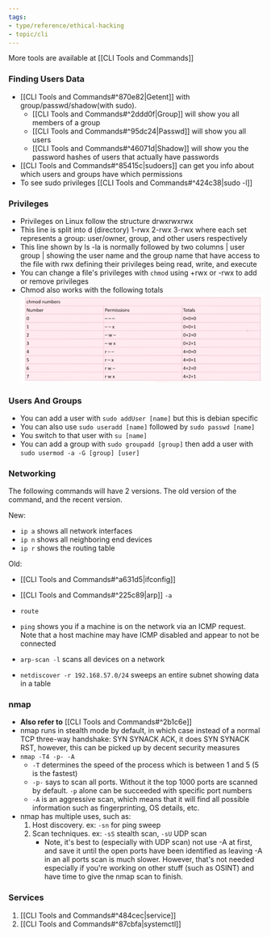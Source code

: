 ```yaml
---
tags: 
- type/reference/ethical-hacking
- topic/cli
---
```


More tools are available at [[CLI Tools and Commands]]

### Finding Users Data
- [[CLI Tools and Commands#^870e82|Getent]] with group/passwd/shadow(with sudo).  
	-  [[CLI Tools and Commands#^2ddd0f|Group]]  will show you all members of a group
	-  [[CLI Tools and Commands#^95dc24|Passwd]] will show you all users
	-  [[CLI Tools and Commands#^46071d|Shadow]] will show you the password hashes of users that actually have passwords
-  [[CLI Tools and Commands#^85415c|sudoers]] can get you info about which users and groups have which permissions
- To see sudo privileges [[CLI Tools and Commands#^424c38|sudo -l]]
### Privileges
-  Privileges on Linux follow the structure drwxrwxrwx
-  This line is split into d (directory) 1-rwx 2-rwx 3-rwx where each set represents a group: user/owner, group, and other users respectively
- This line shown by ls -la is normally followed by two columns | user group | showing the user name and the group name that have access to the file with rwx defining their privileges being read, write, and execute
- You can change a file's privileges with `chmod` using +rwx or -rwx to add or remove privileges
- Chmod also works with the following totals
![Chmod privileges](assets/Screenshot%20from%202025-08-24%2003-55-14.png)

### Users And Groups
- You can add a user with `sudo addUser [name]` but this is debian specific
-  You can also use `sudo useradd [name]` followed by `sudo passwd [name]`
- You switch to that user with `su [name]`
- You can add a group with `sudo groupadd [group]` then add a user with `sudo usermod -a -G [group] [user]`
### Networking
The following commands will have 2 versions. The old version of the command, and the recent version.

New:
- `ip a` shows all network interfaces
- `ip n` shows all neighboring end devices
- `ip r` shows the routing table

Old:
- [[CLI Tools and Commands#^a631d5|ifconfig]]
- [[CLI Tools and Commands#^225c89|arp]] `-a`
- `route`

- `ping` shows you if a machine is on the network via an ICMP request. Note that a host machine may have ICMP disabled and appear to not be connected

- `arp-scan -l` scans all devices on a network
- `netdiscover -r 192.168.57.0/24` sweeps an entire subnet showing data in a table

### nmap
- **Also refer to** [[CLI Tools and Commands#^2b1c6e]]
- nmap runs in stealth mode by default, in which case instead of a normal TCP three-way handshake: SYN SYNACK ACK, it does SYN SYNACK RST, however, this can be picked up by decent security measures
- `nmap -T4 -p- -A` 
	- `-T` determines the speed of the process which is between 1 and 5 (5 is the fastest)
	- `-p-` says to scan all ports. Without it the top 1000 ports are scanned by default. `-p` alone can be succeeded with specific port numbers
	- `-A` is an aggressive scan, which means that it will find all possible information such as fingerprinting, OS details, etc.
- nmap has multiple uses, such as: 
	1. Host discovery. ex: `-sn` for ping sweep
	2. Scan techniques. ex: `-sS` stealth scan, `-sU` UDP scan
		- Note, it's best to (especially with UDP scan) not use -A at first, and save it until the open ports have been identified as leaving -A in an all ports scan is much slower. However, that's not needed especially if you're working on other stuff (such as OSINT) and have time to give the nmap scan to finish.

### Services
1. [[CLI Tools and Commands#^484cec|service]]
2. [[CLI Tools and Commands#^87cbfa|systemctl]]

